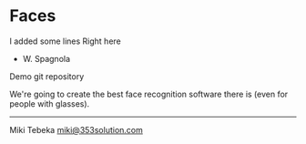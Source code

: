 # Faces


I added some lines
Right here
- W. Spagnola 

Demo git repository

We're going to create the best face recognition software there is (even for people with glasses).

---
Miki Tebeka <miki@353solution.com>
